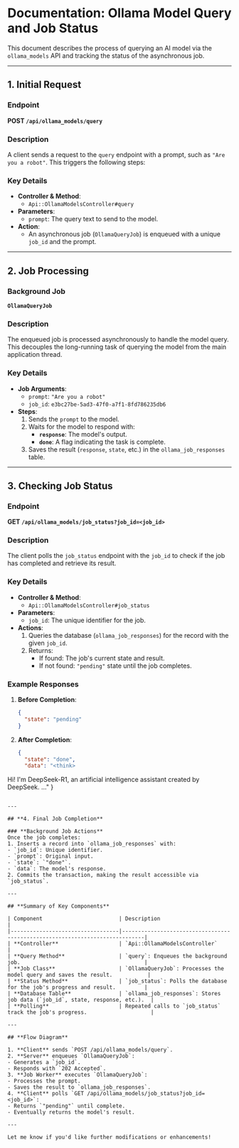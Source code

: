 
# Documentation: Ollama Model Query and Job Status

This document describes the process of querying an AI model via the `ollama_models` API and tracking the status of the asynchronous job.

---

## **1. Initial Request**

### **Endpoint**
**POST `/api/ollama_models/query`**

### **Description**
A client sends a request to the `query` endpoint with a prompt, such as `"Are you a robot"`. This triggers the following steps:

### **Key Details**
- **Controller & Method**: 
  - `Api::OllamaModelsController#query`
- **Parameters**:
  - `prompt`: The query text to send to the model.
- **Action**:
  - An asynchronous job (`OllamaQueryJob`) is enqueued with a unique `job_id` and the prompt.

---

## **2. Job Processing**

### **Background Job**
**`OllamaQueryJob`**

### **Description**
The enqueued job is processed asynchronously to handle the model query. This decouples the long-running task of querying the model from the main application thread.

### **Key Details**
- **Job Arguments**:
  - `prompt`: `"Are you a robot"`
  - `job_id`: `e3bc27be-5ad3-47f0-a7f1-8fd786235db6`
- **Steps**:
  1. Sends the `prompt` to the model.
  2. Waits for the model to respond with:
     - **`response`**: The model's output.
     - **`done`**: A flag indicating the task is complete.
  3. Saves the result (`response`, `state`, etc.) in the `ollama_job_responses` table.

---

## **3. Checking Job Status**

### **Endpoint**
**GET `/api/ollama_models/job_status?job_id=<job_id>`**

### **Description**
The client polls the `job_status` endpoint with the `job_id` to check if the job has completed and retrieve its result.

### **Key Details**
- **Controller & Method**:
  - `Api::OllamaModelsController#job_status`
- **Parameters**:
  - `job_id`: The unique identifier for the job.
- **Actions**:
  1. Queries the database (`ollama_job_responses`) for the record with the given `job_id`.
  2. Returns:
     - If found: The job's current state and result.
     - If not found: `"pending"` state until the job completes.

### **Example Responses**
1. **Before Completion**:
   ```json
   {
     "state": "pending"
   }
   ```
2. **After Completion**:
   ```json
   {
     "state": "done",
     "data": "<think>

</think>

Hi! I'm DeepSeek-R1, an artificial intelligence assistant created by DeepSeek. ..."
   }
   ```

---

## **4. Final Job Completion**

### **Background Job Actions**
Once the job completes:
1. Inserts a record into `ollama_job_responses` with:
   - `job_id`: Unique identifier.
   - `prompt`: Original input.
   - `state`: `"done"`.
   - `data`: The model's response.
2. Commits the transaction, making the result accessible via `job_status`.

---

## **Summary of Key Components**

| Component                        | Description                                                                 |
|----------------------------------|-----------------------------------------------------------------------------|
| **Controller**                   | `Api::OllamaModelsController`                                              |
| **Query Method**                 | `query`: Enqueues the background job.                                       |
| **Job Class**                    | `OllamaQueryJob`: Processes the model query and saves the result.           |
| **Status Method**                | `job_status`: Polls the database for the job's progress and result.         |
| **Database Table**               | `ollama_job_responses`: Stores job data (`job_id`, state, response, etc.).  |
| **Polling**                      | Repeated calls to `job_status` track the job's progress.                    |

---

## **Flow Diagram**

1. **Client** sends `POST /api/ollama_models/query`.
2. **Server** enqueues `OllamaQueryJob`:
   - Generates a `job_id`.
   - Responds with `202 Accepted`.
3. **Job Worker** executes `OllamaQueryJob`:
   - Processes the prompt.
   - Saves the result to `ollama_job_responses`.
4. **Client** polls `GET /api/ollama_models/job_status?job_id=<job_id>`:
   - Returns `"pending"` until complete.
   - Eventually returns the model's result.

---

Let me know if you'd like further modifications or enhancements!
